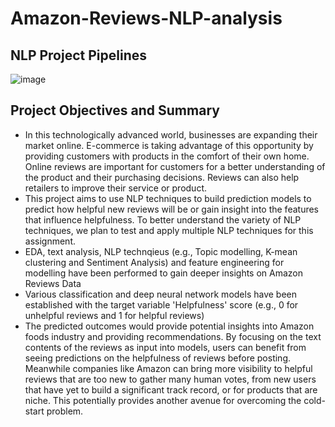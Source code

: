 # Amazon-Reviews-NLP-analysis

## NLP Project Pipelines
![image](https://github.com/SimonLim03/Amazon-Reviews-NLP-analysis/assets/150989115/17b57112-cce6-41c3-b20b-40e0585a23b7)

## Project Objectives and Summary
- In this technologically advanced world, businesses are expanding their market online. E-commerce is taking advantage of this opportunity by providing customers with products in the comfort of their own home.
  Online reviews are important for customers for a better understanding of the product and their purchasing decisions. Reviews can also help retailers to improve their service or product.
- This project aims to use NLP techniques to build prediction models to predict how helpful new reviews will be or gain insight into the features that influence helpfulness.
  To better understand the variety of NLP techniques, we plan to test and apply multiple NLP techniques for this assignment.
- EDA, text analysis, NLP technqieus (e.g., Topic modelling, K-mean clustering and Sentiment Analysis) and feature engineering for modelling have been performed to gain deeper insights on Amazon Reviews Data
- Various classification and deep neural network models have been established with the target variable 'Helpfulness' score (e.g., 0 for unhelpful reviews and 1 for helpful reviews)
- The predicted outcomes would provide potential insights into Amazon foods industry and providing recommendations. By focusing on the text contents of the reviews as input into models, users can benefit from seeing predictions on the helpfulness of reviews before posting. Meanwhile companies like Amazon can bring more visibility to helpful reviews that are too new to gather many human votes, from new users that have yet to build a significant track record, or for products that are niche. This potentially provides another avenue for overcoming the cold-start problem.
